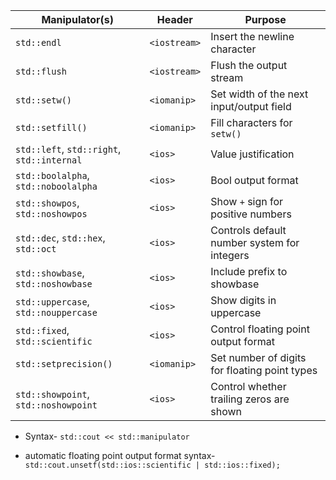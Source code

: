 | Manipulator(s) | Header       | Purpose                                      |
| -------------- | ------------ | -------------------------------------------- |
| `std::endl`      | `<iostream>` | Insert the newline character |
| `std::flush`     | `<iostream>` | Flush the output stream                       |
| `std::setw()`    | `<iomanip>`  | Set width of the next input/output field     |
| `std::setfill()` | `<iomanip>`  | Fill characters for `setw()`                   |
| `std::left`, `std::right`, `std::internal` | `<ios>` | Value justification                  |
| `std::boolalpha`, `std::noboolalpha` | `<ios>` | Bool output format                  |
| `std::showpos`, `std::noshowpos` | `<ios>` | Show `+` sign for positive numbers          |
| `std::dec`, `std::hex`, `std::oct` | `<ios>` | Controls default number system for integers |
| `std::showbase`, `std::noshowbase` | `<ios>` | Include prefix to showbase                  |
| `std::uppercase`, `std::nouppercase` | `<ios>` | Show digits in uppercase                  |
| `std::fixed`, `std::scientific` | `<ios>` | Control floating point output format           |
| `std::setprecision()` | `<iomanip>` | Set number of digits for floating point types |
| `std::showpoint`, `std::noshowpoint` | `<ios>` | Control whether trailing zeros are shown |


- Syntax- `std::cout << std::manipulator`

- automatic floating point output format syntax-\
`std::cout.unsetf(std::ios::scientific | std::ios::fixed);`